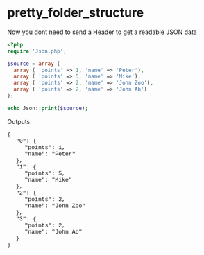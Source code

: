 # pretty_folder_structure
Now you dont need to send a Header to get a readable JSON data
```php
<?php
require 'Json.php';

$source = array (
  array ( 'points' => 1, 'name' => 'Peter'),
  array ( 'points' => 5, 'name' => 'Mike'),
  array ( 'points' => 2, 'name' => 'John Zoo'),
  array ( 'points' => 2, 'name' => 'John Ab')
);

echo Json::print($source);

```
Outputs:

<div style="font-size:13px;font-family:Courier New, Courier, monospace !important;">{<br><div style='margin-left:20px;'>"0": {<br><div style='margin-left:20px;'>"points": 1,<br>"name": "Peter"</div>},<br>"1": {<br><div style='margin-left:20px;'>"points": 5,<br>"name": "Mike"</div>},<br>"2": {<br><div style='margin-left:20px;'>"points": 2,<br>"name": "John Zoo"</div>},<br>"3": {<br><div style='margin-left:20px;'>"points": 2,<br>"name": "John Ab"</div>}</div>}<br></div>